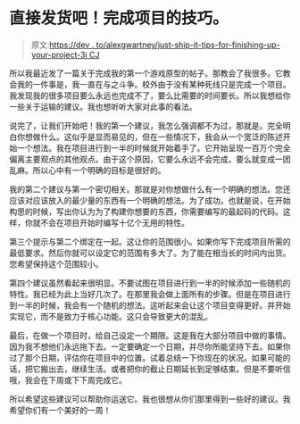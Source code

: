 # 直接发货吧！完成项目的技巧。

> 原文:[https://dev . to/alexgwartney/just-ship-it-tips-for-finishing-up-your-project-3i CJ](https://dev.to/alexgwartney/just-ship-it-tips-for-finishing-up-your-project-3icj)

所以我最近发了一篇关于完成我的第一个游戏原型的帖子。那教会了我很多。它教会我的一件事是，我一直在与之斗争。校外由于没有某种死线只是完成一个项目。我发现我的很多项目要么永远也完成不了，要么比需要的时间要长。所以我想给你一些关于运输的建议。我也想听听大家对此事的看法。

说完了，让我们开始吧！我的第一个建议，我怎么强调都不为过，那就是。完全明白你想做什么。这似乎是显而易见的，但在一些情况下，我会从一个宽泛的陈述开始一个想法。我在项目进行到一半的时候就开始着手了。它开始呈现一百万个完全偏离主要观点的其他观点。由于这个原因，它要么永远不会完成，要么就变成一团乱麻。所以心中有一个明确的目标是很好的。

我的第二个建议与第一个密切相关。那就是对你想做什么有一个明确的想法。您还应该对应该放入的最少量的东西有一个明确的想法。为了成功。也就是说，在开始构思的时候，写出你认为为了构建你想要的东西，你需要编写的最起码的代码。这样，你就不会在项目开始时编写十亿个无用的特性。

第三个提示与第二个绑定在一起。这让你的范围很小。如果你写下完成项目所需的最低要求。然后你就可以设定它的范围有多大了。为了能在相当长的时间内出货。您希望保持这个范围较小。

第四个建议虽然看起来很明显。不要试图在项目进行到一半的时候添加一些随机的特性。我已经为此上当好几次了。在那里我会做上面所有的步骤。但是在项目进行到一半的时候，我会有一个随机的想法。这听起来会让这个项目变得更好。并开始实现它，而不是致力于核心功能。这只会导致更大的混乱。

最后，在做一个项目时，给自己设定一个期限。这是我在大部分项目中做的事情。因为我不想他们永远拖下去。一定要确定一个日期，并尽你所能坚持下去。如果你过了那个日期，评估你在项目中的位置。试着总结一下你现在的状况。如果可能的话，把它搬出去，继续生活。或者把你的截止日期延长到足够结束。但是不要听信哦，我会在下周或下下周完成它。

所以希望这些建议可以帮助你运送它。我也很想从你们那里得到一些好的建议。我希望你们有一个美好的一周！